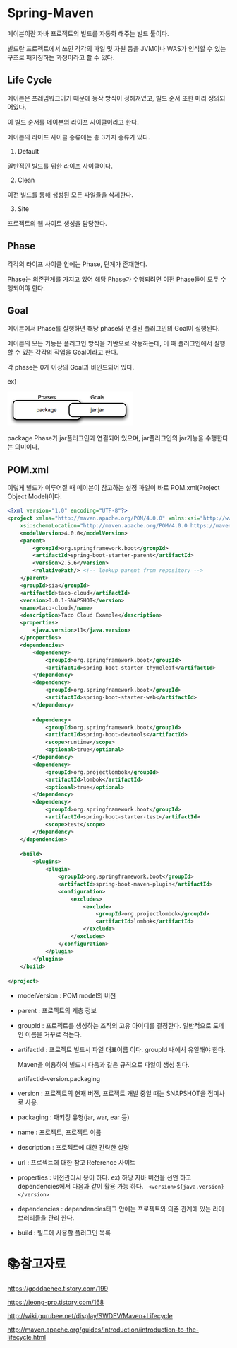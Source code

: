 # Spring-Maven

메이븐이란 자바 프로젝트의 빌드를 자동화 해주는 빌드 툴이다.

빌드란 프로젝트에서 쓰인 각각의 파일 및 자원 등을 JVM이나 WAS가 인식할 수 있는 구조로 패키징하는 과정이라고 할 수 있다.



## Life Cycle

메이븐은 프레임워크이기 때문에 동작 방식이 정해져있고, 빌드 순서 또한 미리 정의되어있다.

이 빌드 순서를 메이븐의 라이프 사이클이라고 한다.

메이븐의 라이프 사이클 종류에는 총 3가지 종류가 있다.

1. Default

일반적인 빌드를 위한 라이프 사이클이다. 

2. Clean

이전 빌드를 통해 생성된 모든 파일들을 삭제한다.

3. Site

프로젝트의 웹 사이트 생성을 담당한다.



## Phase

각각의 라이프 사이클 안에는 Phase, 단계가 존재한다.

Phase는 의존관계를 가지고 있어 해당 Phase가 수행되려면 이전 Phase들이 모두 수행되어야 한다.



## Goal

메이븐에서 Phase를 실행하면 해당 phase와 연결된 플러그인의 Goal이 실행된다.

메이븐의 모든 기능은 플러그인 방식을 기반으로 작동하는데, 이 때 플러그인에서 실행할 수 있는 각각의 작업을 Goal이라고 한다.

각 phase는 0개 이상의 Goal과 바인드되어 있다.

ex)

![6_goal](./md-images/6_goal.png)	

package Phase가 jar플러그인과 연결되어 있으며, jar플러그인의 jar기능을 수행한다는 의미이다.



## POM.xml

이렇게 빌드가 이루어질 때 메이븐이 참고하는 설정 파일이 바로 POM.xml(Project Object Model)이다. 

```xml
<?xml version="1.0" encoding="UTF-8"?>
<project xmlns="http://maven.apache.org/POM/4.0.0" xmlns:xsi="http://www.w3.org/2001/XMLSchema-instance"
	xsi:schemaLocation="http://maven.apache.org/POM/4.0.0 https://maven.apache.org/xsd/maven-4.0.0.xsd">
	<modelVersion>4.0.0</modelVersion>
	<parent>
		<groupId>org.springframework.boot</groupId>
		<artifactId>spring-boot-starter-parent</artifactId>
		<version>2.5.6</version>
		<relativePath/> <!-- lookup parent from repository -->
	</parent>
	<groupId>sia</groupId>
	<artifactId>taco-cloud</artifactId>
	<version>0.0.1-SNAPSHOT</version>
	<name>taco-cloud</name>
	<description>Taco Cloud Example</description>
	<properties>
		<java.version>11</java.version>
	</properties>
	<dependencies>
		<dependency>
			<groupId>org.springframework.boot</groupId>
			<artifactId>spring-boot-starter-thymeleaf</artifactId>
		</dependency>
		<dependency>
			<groupId>org.springframework.boot</groupId>
			<artifactId>spring-boot-starter-web</artifactId>
		</dependency>

		<dependency>
			<groupId>org.springframework.boot</groupId>
			<artifactId>spring-boot-devtools</artifactId>
			<scope>runtime</scope>
			<optional>true</optional>
		</dependency>
		<dependency>
			<groupId>org.projectlombok</groupId>
			<artifactId>lombok</artifactId>
			<optional>true</optional>
		</dependency>
		<dependency>
			<groupId>org.springframework.boot</groupId>
			<artifactId>spring-boot-starter-test</artifactId>
			<scope>test</scope>
		</dependency>
	</dependencies>

	<build>
		<plugins>
			<plugin>
				<groupId>org.springframework.boot</groupId>
				<artifactId>spring-boot-maven-plugin</artifactId>
				<configuration>
					<excludes>
						<exclude>
							<groupId>org.projectlombok</groupId>
							<artifactId>lombok</artifactId>
						</exclude>
					</excludes>
				</configuration>
			</plugin>
		</plugins>
	</build>

</project>

```

- modelVersion : POM model의 버전

- parent : 프로젝트의 계층 정보

- groupId : 프로젝트를 생성하는 조직의 고유 아이디를 결정한다. 일반적으로 도메인 이름을 거꾸로 적는다.

- artifactId : 프로젝트 빌드시 파일 대표이름 이다. groupId 내에서 유일해야 한다.

  Maven을 이용하여 빌드시 다음과 같은 규칙으로 파일이 생성 된다.

  artifactid-version.packaging

- version : 프로젝트의 현재 버전, 프로젝트 개발 중일 때는 SNAPSHOT을 접미사로 사용.

- packaging : 패키징 유형(jar, war, ear 등)

- name : 프로젝트, 프로젝트 이름

- description : 프로젝트에 대한 간략한 설명

- url : 프로젝트에 대한 참고 Reference 사이트

- properties : 버전관리시 용이 하다. ex) 하당 자바 버전을 선언 하고 dependencies에서 다음과 같이 활용 가능 하다.
    ` <version>${java.version}</version>`

- dependencies : dependencies태그 안에는 프로젝트와 의존 관계에 있는 라이브러리들을 관리 한다.

- build : 빌드에 사용할 플러그인 목록



# :books:참고자료

 https://goddaehee.tistory.com/199

https://jeong-pro.tistory.com/168

http://wiki.gurubee.net/display/SWDEV/Maven+Lifecycle

http://maven.apache.org/guides/introduction/introduction-to-the-lifecycle.html